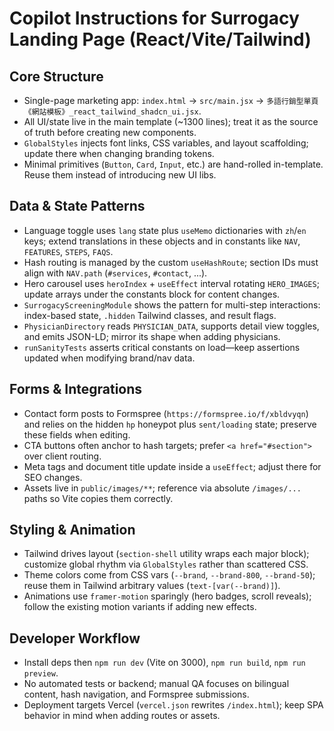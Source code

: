 # Copilot Instructions for Surrogacy Landing Page (React/Vite/Tailwind)

## Core Structure
- Single-page marketing app: `index.html` → `src/main.jsx` → `多語行銷型單頁《網站模板》_react_tailwind_shadcn_ui.jsx`.
- All UI/state live in the main template (~1300 lines); treat it as the source of truth before creating new components.
- `GlobalStyles` injects font links, CSS variables, and layout scaffolding; update there when changing branding tokens.
- Minimal primitives (`Button`, `Card`, `Input`, etc.) are hand-rolled in-template. Reuse them instead of introducing new UI libs.

## Data & State Patterns
- Language toggle uses `lang` state plus `useMemo` dictionaries with `zh`/`en` keys; extend translations in these objects and in constants like `NAV`, `FEATURES`, `STEPS`, `FAQS`.
- Hash routing is managed by the custom `useHashRoute`; section IDs must align with `NAV.path` (`#services`, `#contact`, ...).
- Hero carousel uses `heroIndex` + `useEffect` interval rotating `HERO_IMAGES`; update arrays under the constants block for content changes.
- `SurrogacyScreeningModule` shows the pattern for multi-step interactions: index-based state, `.hidden` Tailwind classes, and result flags.
- `PhysicianDirectory` reads `PHYSICIAN_DATA`, supports detail view toggles, and emits JSON-LD; mirror its shape when adding physicians.
- `runSanityTests` asserts critical constants on load—keep assertions updated when modifying brand/nav data.

## Forms & Integrations
- Contact form posts to Formspree (`https://formspree.io/f/xbldvyqn`) and relies on the hidden `hp` honeypot plus `sent/loading` state; preserve these fields when editing.
- CTA buttons often anchor to hash targets; prefer `<a href="#section">` over client routing.
- Meta tags and document title update inside a `useEffect`; adjust there for SEO changes.
- Assets live in `public/images/**`; reference via absolute `/images/...` paths so Vite copies them correctly.

## Styling & Animation
- Tailwind drives layout (`section-shell` utility wraps each major block); customize global rhythm via `GlobalStyles` rather than scattered CSS.
- Theme colors come from CSS vars (`--brand`, `--brand-800`, `--brand-50`); reuse them in Tailwind arbitrary values (`text-[var(--brand)]`).
- Animations use `framer-motion` sparingly (hero badges, scroll reveals); follow the existing motion variants if adding new effects.

## Developer Workflow
- Install deps then `npm run dev` (Vite on 3000), `npm run build`, `npm run preview`.
- No automated tests or backend; manual QA focuses on bilingual content, hash navigation, and Formspree submissions.
- Deployment targets Vercel (`vercel.json` rewrites `/index.html`); keep SPA behavior in mind when adding routes or assets.
